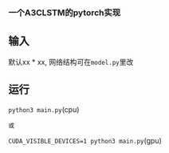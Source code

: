 ### 一个A3CLSTM的pytorch实现

## 输入
默认xx * xx, 网络结构可在`model.py`里改

## 运行
`python3 main.py`(cpu)

    或

`CUDA_VISIBLE_DEVICES=1 python3 main.py`(gpu)
